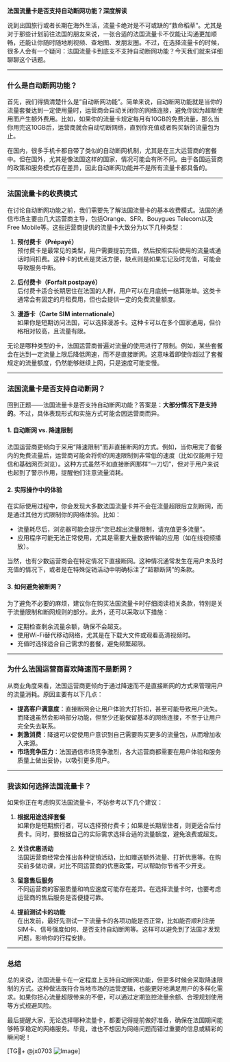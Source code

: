 **法国流量卡是否支持自动断网功能？深度解读**

说到出国旅行或者长期在海外生活，流量卡绝对是不可或缺的“救命稻草”。尤其是对于那些计划前往法国的朋友来说，一张合适的法国流量卡不仅能让沟通更加顺畅，还能让你随时随地刷视频、查地图、发朋友圈。不过，在选择流量卡的时候，很多人会有一个疑问：法国流量卡到底支不支持自动断网功能？今天我们就来详细聊聊这个话题。

---

### 什么是自动断网功能？

首先，我们得搞清楚什么是“自动断网功能”。简单来说，自动断网功能就是当你的流量套餐达到一定使用量时，运营商会自动关闭你的网络连接，避免你因为超额使用而产生额外费用。比如，如果你的流量卡规定每月有10GB的免费流量，那么当你用完这10GB后，运营商就会自动切断网络，直到你充值或者购买新的流量包为止。

在国内，很多手机卡都自带了类似的自动断网机制，尤其是在三大运营商的套餐中。但在国外，尤其是像法国这样的国家，情况可能会有所不同。由于各国运营商的政策和服务模式存在差异，因此自动断网功能并不是所有流量卡都具备的。

---

### 法国流量卡的收费模式

在讨论自动断网功能之前，我们需要先了解法国流量卡的基本收费模式。法国的通信市场主要由几大运营商主导，包括Orange、SFR、Bouygues Telecom以及Free Mobile等。这些运营商提供的流量卡大致分为以下几种类型：

1. **预付费卡（Prépayé）**  
   预付费卡是最常见的类型，用户需要提前充值，然后按照实际使用的流量或通话时间扣费。这种卡的优点是灵活方便，缺点则是如果忘记及时充值，可能会导致服务中断。

2. **后付费卡（Forfait postpayé）**  
   后付费卡适合长期居住在法国的人群，用户可以在月底统一结算账单。这类卡通常会有固定的月租费用，但也会提供一定的免费流量额度。

3. **漫游卡（Carte SIM internationale）**  
   如果你是短期访问法国，可以选择漫游卡。这种卡可以在多个国家通用，但价格相对较高，且流量有限。

无论是哪种类型的卡，法国运营商普遍对流量的使用进行了限制。例如，某些套餐会在达到一定流量上限后降低网速，而不是直接断网。这意味着即使你超过了套餐规定的流量额度，仍然能够继续上网，只是速度可能变慢。

---

### 法国流量卡是否支持自动断网？

回到正题——法国流量卡是否支持自动断网功能？答案是：**大部分情况下是支持的**。不过，具体表现形式和实施方式可能会因运营商而异。

#### 1. 自动断网 vs. 降速限制
法国运营商更倾向于采用“降速限制”而非直接断网的方式。例如，当你用完了套餐内的免费流量后，运营商可能会将你的网速限制到非常低的速度（比如仅能用于短信和基础网页浏览）。这种方式虽然不如直接断网那样“一刀切”，但对于用户来说也起到了警示作用，提醒他们注意流量消耗。

#### 2. 实际操作中的体验
在实际使用过程中，你会发现大多数法国流量卡并不会在流量超限后立刻断网，而是通过其他方式限制你的网络体验。比如：
- 流量耗尽后，浏览器可能会提示“您已超出流量限制，请充值更多流量”。
- 应用程序可能无法正常使用，尤其是需要大量数据传输的应用（如在线视频播放）。

当然，也有少数运营商会在特定情况下直接断网。这种情况通常发生在用户未及时充值的情况下，或者是在特殊促销活动中明确标注了“超额断网”的条款。

#### 3. 如何避免被断网？
为了避免不必要的麻烦，建议你在购买法国流量卡时仔细阅读相关条款，特别是关于流量限制和断网规则的部分。此外，还可以采取以下措施：
- 定期检查剩余流量余额，确保不会超支。
- 使用Wi-Fi替代移动网络，尤其是在下载大文件或观看高清视频时。
- 充值时选择适合自己需求的套餐，避免频繁超限。

---

### 为什么法国运营商喜欢降速而不是断网？

从商业角度来看，法国运营商更倾向于通过降速而不是直接断网的方式来管理用户的流量消耗。原因主要有以下几点：
- **提高客户满意度**：直接断网会让用户体验大打折扣，甚至可能导致用户流失。而降速虽然会影响部分功能，但至少还能保留基本的网络连接，不至于让用户完全失去联系。
- **刺激消费**：降速可以促使用户意识到自己需要购买更多的流量包，从而增加收入来源。
- **市场竞争压力**：法国通信市场竞争激烈，各大运营商都需要在用户体验和服务质量上做出妥协，以吸引更多用户。

---

### 我该如何选择法国流量卡？

如果你正在考虑购买法国流量卡，不妨参考以下几个建议：

1. **根据用途选择套餐**  
   如果你是短期旅行者，可以选择预付费卡；如果是长期居住者，则更适合后付费卡。同时，要根据自己的实际需求选择合适的流量额度，避免浪费或超支。

2. **关注优惠活动**  
   法国运营商经常会推出各种促销活动，比如赠送额外流量、打折优惠等。在购买前多做功课，对比不同运营商的优惠政策，可以帮助你节省不少开支。

3. **留意售后服务**  
   不同运营商的客服质量和响应速度可能存在差异。在选择流量卡时，也要考虑运营商的售后服务是否便捷可靠。

4. **提前测试卡的功能**  
   在出发前，最好先测试一下流量卡的各项功能是否正常，比如能否顺利注册SIM卡、信号强度如何、是否支持自动断网等。这样可以避免到了法国才发现问题，影响你的行程安排。

---

### 总结

总的来说，法国流量卡在一定程度上支持自动断网功能，但更多时候会采取降速限制的方式。这种做法既符合当地市场的运营逻辑，也能更好地满足用户的多样化需求。如果你担心流量超限带来的不便，可以通过定期监控流量余额、合理规划使用等方式规避风险。

最后提醒大家，无论选择哪种流量卡，都要记得提前做好准备，确保在法国期间能够畅享稳定的网络服务。毕竟，谁也不想因为网络问题而错过重要的信息或精彩的瞬间呢！

[TG💪+ @jx0703 ![Image](https://github.com/user-attachments/assets/dbca1d08-cadb-493c-b0ec-ad6f7a83f270)]